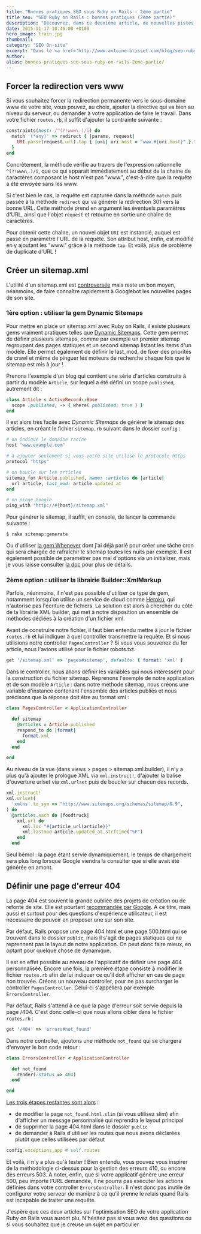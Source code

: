 ```yaml
---
title: "Bonnes pratiques SEO sous Ruby on Rails - 2ème partie"
title_seo: "SEO Ruby on Rails : bonnes pratiques (2ème partie)"
description: "Découvrez, dans ce deuxième article, de nouvelles pistes d'optimisation SEO pour votre application Ruby on Rails ! Au programme : redirection www, sitemap.xml et erreur 404..."
date: 2015-11-17 10:46:00 +0100
hero_image: train.jpg
thumbnail:
category: "SEO On-site"
excerpt: "Dans le <a href='http://www.antoine-brisset.com/blog/seo-ruby-on-rails-1/'>1er article sur les bonnes pratiques SEO sous Ruby on Rails</a>, nous avons vu comment avoir des URL propres, optimiser ses balises title & meta et éditer facilement son fichier robots.txt. Voyons aujourd'hui comment forcer un domaine canonique (www), construire un fichier sitemap.xml et définir une page d'erreur 404 personnalisée."
author:
alias: bonnes-pratiques-seo-sous-ruby-on-rails-2eme-partie/
---
```


## Forcer la redirection vers www

Si vous souhaitez forcer la redirection permanente vers le sous-domaine www de votre site, vous pouvez, au choix, ajouter la directive qui va bien au niveau du serveur, ou demander à votre application de faire le travail. Dans votre fichier `routes.rb`, il suffit d'ajouter la contrainte suivante :

``` ruby
constraints(host: /^(?!www\.)/i) do
  match '(*any)' => redirect { |params, request|
    URI.parse(request.url).tap { |uri| uri.host = "www.#{uri.host}" }.to_s
  }
end
```

Concrètement, la méthode vérifie au travers de l'expression rationnelle `^(?!www\.)/i`, que ce qui apparait immédiatement au début de la chaine de caractères composant le host n'est pas "www.", c'est-à-dire que la requête a été envoyée sans les www.

Si c'est bien le cas, la requête est capturée dans la méthode `match` puis passée à la méthode `redirect` qui va générer la redirection 301 vers la bonne URL. Cette méthode prend en argument les éventuels paramètres d'URL, ainsi que l'objet `request` et retourne en sortie une chaîne de caractères.

Pour obtenir cette chaîne, un nouvel objet `URI` est instancié, auquel est passé en paramètre l'URL de la requête. Son attribut host, enfin, est modifié en y ajoutant les "www." grâce à la méthode `tap`.
Et voilà, plus de problème de duplicate d'URL !


## Créer un sitemap.xml

L'utilité d'un sitemap.xml est [controversée](http://www.creapulse.fr/le-sitemap-xml-cest-pas-bon-pour-le-seo/) mais reste un bon moyen, néanmoins, de faire connaître rapidement à Googlebot les nouvelles pages de son site.


### 1ère option : utiliser la gem Dynamic Sitemaps

Pour mettre en place un sitemap.xml avec Ruby on Rails, il existe plusieurs gems vraiment pratiques telles que [Dynamic Sitemaps](https://github.com/lassebunk/dynamic_sitemaps). Cette gem permet de définir plusieurs sitemaps, comme par exemple un premier sitemap regroupant des pages statiques et un second sitemap listant les items d'un modèle. Elle permet également de définir le last_mod, de fixer des priorités de crawl et même de pinguer les moteurs de recherche chaque fois que le sitemap est mis à jour !

Prenons l'exemple d'un blog qui contient une série d'articles construits à partir du modèle `Article`, sur lequel a été défini un scope `published`, autrement dit :

``` ruby
class Article < ActiveRecord::Base
  scope :published, -> { where( published: true ) }
end
```

Il est alors très facile avec *Dynamic Sitemaps* de générer le sitemap des articles, en créant le fichier `sitemap.rb` suivant dans le dossier `config` :

``` ruby
# on indique le domaine racine
host "www.example.com"

# à ajouter seulement si vous votre site utilise le protocole https
protocol "https"

# on boucle sur les articles
sitemap_for Article.published, name: :articles do |article|
  url article, last_mod: article.updated_at
end

# on pinge Google
ping_with "http://#{host}/sitemap.xml"

```

Pour générer le sitemap, il suffit, en console, de lancer la commande suivante :

``` console
$ rake sitemap:generate
```

Ou d'utiliser [la gem Whenever](http://www.antoine-brisset.com/blog/cron-job-whenever/) dont j'ai déjà parlé pour créer une tâche cron qui sera chargée de rafraîchir le sitemap toutes les nuits par exemple.
Il est également possible de paramétrer pas mal d'options via un initializer, mais je vous laisse consulter [la doc](https://github.com/lassebunk/dynamic_sitemaps/blob/master/README.md) pour plus de détails.


### 2ème option : utiliser la librairie Builder::XmlMarkup

Parfois, néanmoins, il n'est pas possible d'utiliser ce type de gem, notamment lorsqu'on utilise un service de cloud comme [Heroku](https://www.heroku.com/), qui n'autorise pas l'écriture de fichiers. La solution est alors à chercher du côté de la librairie XML builder, qui met à notre disposition un ensemble de méthodes dédiées à la création d'un fichier xml.

Avant de construire notre fichier, il faut bien entendu mettre à jour le fichier `routes.rb` et lui indiquer à quel controller transmettre la requête. Et si nous utilisions notre controller `PagesController` ? Si vous vous souvenez du 1er article, nous l'avions utilisé pour le fichier robots.txt.

``` ruby
get '/sitemap.xml' => 'pages#sitemap', defaults: { format: 'xml' }
```

Dans le controller, nous allons définir les variables qui nous intéressent pour la construction du fichier sitemap. Reprenons l'exemple de notre application et de son modèle `Article` : dans notre méthode sitemap, nous créons une variable d'instance contenant l'ensemble des articles publiés et nous précisons que la réponse doit être au format xml :

``` ruby
class PagesController < ApplicationController

  def sitemap
    @articles = Article.published
    respond_to do |format|
      format.xml
    end
  end

end
```

Au niveau de la vue (dans views > pages > sitemap.xml.builder), il n'y a plus qu'à ajouter le prologue XML via `xml.instruct!`, d'ajouter la balise d'ouverture urlset via `xml.urlset` puis de boucler sur chacun des records.

``` ruby
xml.instruct!
xml.urlset(
  'xmlns'.to_sym => "http://www.sitemaps.org/schemas/sitemap/0.9",
) do
  @articles.each do |foodtruck|
    xml.url do
      xml.loc "#{article_url(article)}"
      xml.lastmod article.updated_at.strftime("%F")
    end
  end
```

Seul bémol : la page étant servie dynamiquement, le temps de chargement sera plus long lorsque Google viendra la consulter que si elle avait été générée en amont.


## Définir une page d'erreur 404

La page 404 est souvent la grande oubliée des projets de création ou de refonte de site. Elle est pourtant [recommandée par Google](https://support.google.com/webmasters/answer/93641?hl=fr). A ce titre, mais aussi et surtout pour des questions d'expérience utilisateur, il est nécessaire de pouvoir en proposer une sur son site.

Par défaut, Rails propose une page 404.html et une page 500.html qui se trouvent dans le dossier `public`, mais il s'agit de pages statiques qui ne reprennent pas le layout de notre application. On peut donc faire mieux, en optant pour quelque chose de dynamique.

Il est en effet possible au niveau de l'applicatif de définir une page 404 personnalisée. Encore une fois, la première étape consiste à modifier le fichier `routes.rb` afin de lui indiquer ce qu'il doit afficher en cas de page non trouvée. Créons un nouveau controller, pour ne pas surcharger le controller `PagesController`. Celui-ci s'appellera par exemple `ErrorsController`.

Par défaut, Rails s'attend à ce que la page d'erreur soit servie depuis la page /404. C'est donc celle-ci que nous allons cibler dans le fichier `routes.rb` :

``` ruby
get '/404' => 'errors#not_found'
```

Dans notre controller, ajoutons une méthode `not_found` qui se chargera d'envoyer le bon code retour :

``` ruby
class ErrorsController < ApplicationController

  def not_found
    render(:status => 404)
  end

end
```

<u>Les trois étapes restantes sont alors</u> :

* de modifier la page `not_found.html.slim` (si vous utilisez slim) afin d'afficher un message personnalisé qui reprendra le layout principal
* de supprimer la page 404.html dans le dossier `public`
* de demander à Rails d'utiliser les routes que nous avons déclarées plutôt que celles utilisées par défaut

``` ruby
config.exceptions_app = self.routes
```

Et voilà, il n'y a plus qu'à tester ! Bien entendu, vous pouvez vous inspirer de la méthodologie ci-dessus pour la gestion des erreurs 410, ou encore des erreurs 503. A noter, enfin, que si votre applicatif génère une erreur 500, peu importe l'URL demandée, il ne pourra pas exécuter les actions définies dans votre controller `ErrorsController`. Il n'est donc pas inutile de configurer votre serveur de manière à ce qu'il prenne le relais quand Rails est incapable de traiter une requête.

J'espère que ces deux articles sur l'optimisation SEO de votre application Ruby on Rails vous auront plu. N'hésitez pas si vous avez des questions ou si vous souhaitez que je creuse un sujet en particulier.
